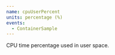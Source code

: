 ```yaml
---
name: cpuUserPercent
units: percentage (%)
events:
  - ContainerSample
---
```


CPU time percentage used in user space.